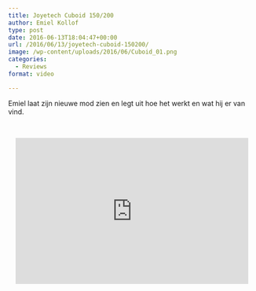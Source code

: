 ```yaml
---
title: Joyetech Cuboid 150/200
author: Emiel Kollof
type: post
date: 2016-06-13T18:04:47+00:00
url: /2016/06/13/joyetech-cuboid-150200/
image: /wp-content/uploads/2016/06/Cuboid_01.png
categories:
  - Reviews
format: video

---
```

Emiel laat zijn nieuwe mod zien en legt uit hoe het werkt en wat hij er van vind.

&nbsp;

<span class="embed-youtube" style="text-align:center; display: block;"><iframe class='youtube-player' type='text/html' width='474' height='297' src='https://www.youtube.com/embed/OKpe-0AK-nk?version=3&#038;rel=1&#038;fs=1&#038;autohide=2&#038;showsearch=0&#038;showinfo=1&#038;iv_load_policy=1&#038;wmode=transparent' allowfullscreen='true' style='border:0;'></iframe></span>